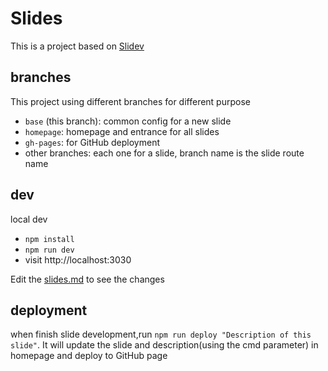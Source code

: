 # Slides

This is a project based on [Slidev](https://github.com/slidevjs/slidev)

## branches
This project using different branches for different purpose
- `base` (this branch): common config for a new slide
- `homepage`: homepage and entrance for all slides
- `gh-pages`: for GitHub deployment
- other branches: each one for a slide, branch name is the slide route name

## dev
local dev
- `npm install`
- `npm run dev`
- visit http://localhost:3030

Edit the [slides.md](./slides.md) to see the changes

## deployment

when finish slide development,run `npm run deploy "Description of this slide"`. It will update the slide and 
description(using the cmd parameter) in homepage and deploy to GitHub page
